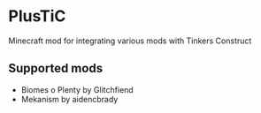 # PlusTiC
Minecraft mod for integrating various mods with Tinkers Construct
## Supported mods
- Biomes o Plenty by Glitchfiend
- Mekanism by aidencbrady
